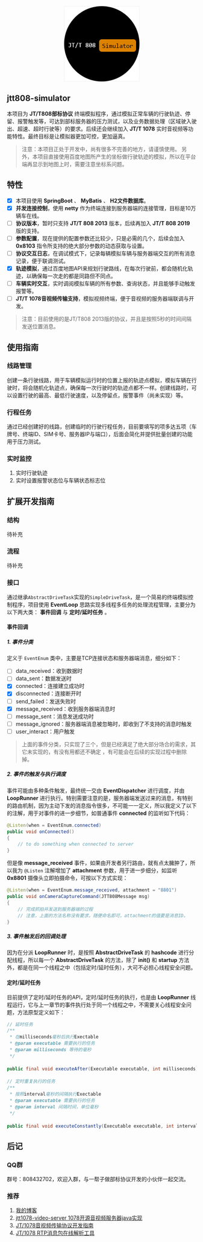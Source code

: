 <div align="center">
	<img src="./doc/logo.png" />
</div>

## jtt808-simulator
本项目为 **JT/T808部标协议** 终端模拟程序，通过模拟正常车辆的行驶轨迹、停留、报警触发等，可达到部标服务器的压力测试，以及业务数据处理（区域驶入驶出、超速、超时行驶等）的要求。后续还会继续加入 **JT/T 1078** 实时音视频等功能特性。最终目标是让模拟器更加可控，更加逼真。

> 注意：本项目正处于开发中，尚有很多不完善的地方，请谨慎使用。
> 另外，本项目直接使用百度地图所产生的坐标做行驶轨迹的模拟，所以在平台端再显示到地图上时，需要注意坐标系问题。

## 特性
- [x] 本项目使用 **SpringBoot** 、 **MyBatis** 、 **H2文件数据库**。
- [x] **并发连接控制**，使用 **netty** 作为终端连接到服务器端的连接管理，目标是10万辆车在线。
- [ ] **协议版本**，暂时只支持 **JT/T 808 2013** 版本，后续再加入 **JT/T 808 2019** 版的支持。
- [ ] **参数配置**，现在提供的配置参数还比较少，只是必需的几个，后续会加入 **0x8103** 指令所支持的绝大部分参数的动态获取与设置。
- [ ] **协议交互日志**，在调试模式下，记录每辆模拟车辆与服务器端交互的所有消息记录，便于联调测试。
- [x] **轨迹模拟**，通过百度地图API来规划行驶路线，在每次行驶前，都会随机化轨迹，以确保每一次走的都是同路但不同点。
- [ ] **车辆实时交互**，实时调阅模拟车辆的所有参数、查询状态，并且能够手动触发报警等。
- [ ] **JT/T 1078音视频传输支持**，模拟视频终端，便于音视频的服务器端联调与开发。

> 注意：目前使用的是JT/T808 2013版的协议，并且是按照5秒的时间间隔发送位置消息。

## 使用指南
### 线路管理
创建一条行驶线路，用于车辆模拟运行时的位置上报的轨迹点模拟，模拟车辆在行驶时，将会随机化轨迹点，确保每一次行驶时的轨迹点都不一样。创建线路时，可以设置行驶的最高、最低行驶速度，以及停留点，报警事件（尚未实现）等。

### 行程任务
通过已经创建好的线路，创建临时的行驶行程任务，目前要填写的项多达五项（车牌号、终端ID、SIM卡号、服务器IP与端口），后面会简化并提供批量创建的功能用于压力测试。

### 实时监控
1. 实时行驶轨迹
2. 实时设置报警状态位与车辆状态标志位

## 扩展开发指南
### 结构
待补充

### 流程
待补充

### 接口
通过继承`AbstractDriveTask`实现的`SimpleDriveTask`，是一个简易的终端模拟控制程序，项目使用 **EventLoop** 思路实现多线程多任务的处理流程管理，主要分为以下两大类： **事件回调** 与 **定时/延时任务** 。

#### 事件回调
##### 1. 事件分类

定义于 `EventEnum` 类中，主要是TCP连接状态和服务器端消息，细分如下：

- [ ] data_received：收到数据时
- [ ] data_sent：数据发送时
- [x] connected：连接建立成功时
- [x] disconnected：连接断开时
- [ ] send_failed：发送失败时
- [x] message_received：收到服务器端消息时
- [ ] message_sent：消息发送成功时
- [ ] message_ignored：服务器端消息被忽略时，即收到了不支持的消息时触发
- [ ] user_interact：用户触发

> 上面的事件分类，只实现了三个，但是已经满足了绝大部分场合的需求，其它未实现的，有没有用都还不确定 ，有可能会在后续的实现过程中删除掉。

##### 2. 事件的触发与执行调度
事件可能由多种条件触发，最终统一交由 **EventDispatcher** 进行调度，并由 **LoopRunner** 进行执行。特别需要注意的是，服务器端发送过来的消息，有特别的路由机制，因为主动下发的消息指令很多，不可能一一定义，所以我定义了以下的注解，用于对事件的进一步细节，如普通事件 **connected** 的监听如下代码：

```java
@Listen(when = EventEnum.connected)
public void onConnected()
{
	// to do something when connected to server
}
```

但是像 **message_received** 事件，如果由开发者另行路由，就有点太臃肿了，所以我为 `@Listen` 注解增加了 **attachment** 参数，用于进一步细分，如监听 **0x8801** 摄像头立即拍摄命令，可按以下方式实现：

```java
@Listen(when = EventEnum.message_received, attachment = "8801")
public void onCameraCaptureCommand(JTT808Message msg)
{
	// 完成抓拍并发送到服务器端的过程
    // 注意，上面的方法名称没有要求，随便命名即可，attachment的值要是消息ID。
}
```

##### 3. 事件触发后的回调处理
因为在分派 **LoopRunner** 时，是按照 **AbstractDriveTask** 的 **hashcode** 进行分配线程，所以每一个 **AbstractDriveTask** 的方法，除了 **init()** 和 **startup** 方法外，都是在同一个线程之中（包括定时/延时任务），大可不必担心线程安全问题。

#### 定时/延时任务
目前提供了定时/延时任务的API，定时/延时任务的执行，也是由 **LoopRunner** 线程运行，它与上一章节的事件执行处于同一个线程之中，不需要关心线程安全问题，方法原型定义如下：

```java
// 延时任务
/**
 * 在milliseconds毫秒后执行Exectable
 * @param executable 需要执行的任务
 * @param milliseconds 等待的毫秒
 */

public final void executeAfter(Executable executable, int milliseconds);

// 定时重复执行的任务
/**
 * 按照interval毫秒的间隔执行Exectable
 * @param executable 需要执行的任务
 * @param interval 间隔时间，单位毫秒
 */

public final void executeConstantly(Executable executable, int interval);

```

## 后记
### QQ群
群号：808432702，欢迎入群，与一帮子做部标协议开发的小伙伴一起交流。

### 推荐
1. [我的博客](https://www.hentai.org.cn/)
2. [jtt1078-video-server 1078开源音视频服务器java实现]()
3. [JT/1078音视频传输协议开发指南](https://www.hentai.org.cn/article?id=8)
4. [JT/1078 RTP消息包在线解析工具](https://www.hentai.org.cn/format/)

